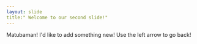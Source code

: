```yaml
---
layout: slide
title:" Welcome to our second slide!"
---
```

Matubaman! I'd like to add something new!
Use the left arrow to go back!
